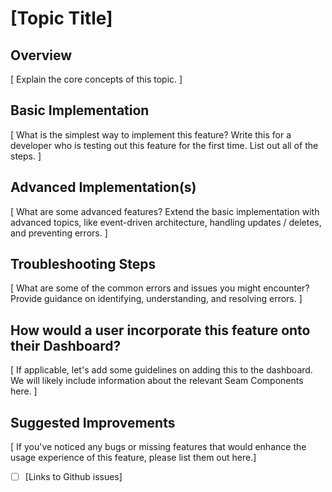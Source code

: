 # [Topic Title]

## Overview
[ Explain the core concepts of this topic. ]

## Basic Implementation

[ What is the simplest way to implement this feature? Write this for a
developer who is testing out this feature for the first time. List out
all of the steps. ]

## Advanced Implementation(s)

[ What are some advanced features? Extend the basic implementation with
advanced topics, like event-driven architecture, handling updates /
deletes, and preventing errors. ]

## Troubleshooting Steps

[ What are some of the common errors and issues you might encounter?
Provide guidance on identifying, understanding, and resolving errors. ]

## How would a user incorporate this feature onto their Dashboard?

[ If applicable, let's add some guidelines on adding this to the
dashboard. We will likely include information about the relevant Seam
Components here. ]

## Suggested Improvements
[ If you've noticed any bugs or missing features that would enhance
the usage experience of this feature, please list them out here.]

- [ ] [Links to Github issues]